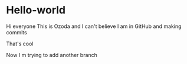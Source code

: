 # Hello-world

Hi everyone This is Ozoda and I can't believe I am in GitHub and making commits 

That's cool

Now I m trying to add another branch
